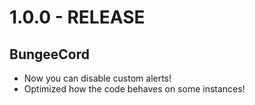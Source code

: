 # 1.0.0 - RELEASE

## BungeeCord
- Now you can disable custom alerts!
- Optimized how the code behaves on some instances!